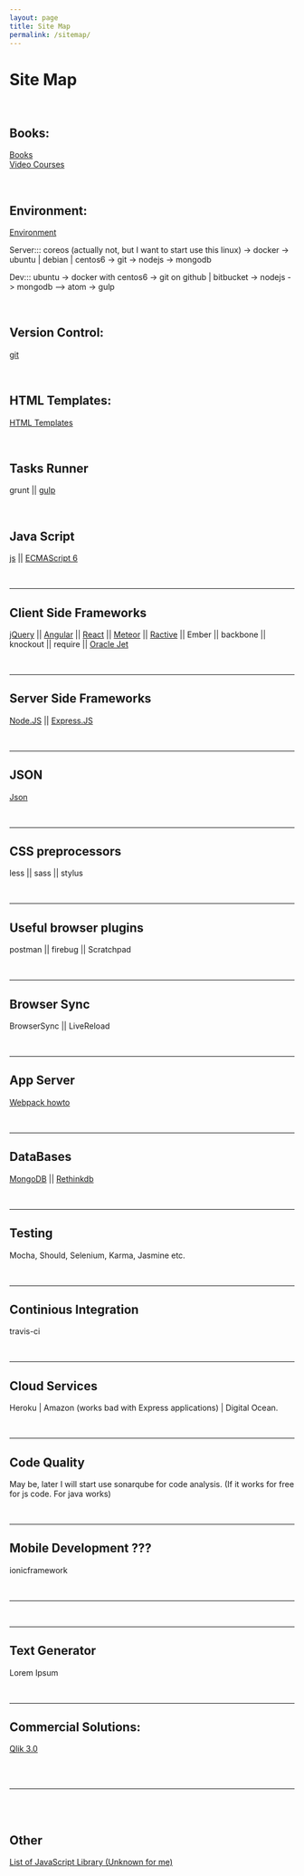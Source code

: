 ```yaml
---
layout: page
title: Site Map
permalink: /sitemap/
---
```



# Site Map


<br/>

## Books:

[Books](/books-for-free/)  
[Video Courses](/video-courses-for-free/)


<br/>

## Environment:

<a href="/env/">Environment</a> <br/>

Server::: coreos (actually not, but I want to start use this linux) -> docker -> ubuntu \| debian \| centos6 -> git -> nodejs -> mongodb  

Dev::: ubuntu -> docker with centos6 -> git on github \| bitbucket -> nodejs -> mongodb --> atom -> gulp


<br/>

## Version Control:

<a href="/git/">git</a>


<br/>

## HTML Templates:

<a href="/html-templates/">HTML Templates</a>


<br/>

## Tasks Runner

grunt || <a href="/tasks-runner/gulp/">gulp</a>


<br/>

## Java Script

<a href="/frontend/js/">js</a> ||
<a href="/frontend/es6/">ECMAScript 6</a>



<br/>
<hr/>

## Client Side Frameworks

<a href="/frontend/jquery/">jQuery</a> ||
<a href="/frontend/angular/">Angular</a> ||
<a href="/frontend/react/">React</a> ||
<a href="/frontend/meteor/">Meteor</a> ||
<a href="/frontend/ractive/">Ractive</a> ||
Ember ||
backbone ||
knockout ||
require ||
<a href="/js/oracle-jet/">Oracle Jet</a>



<br/>
<hr/>


## Server Side Frameworks

<a href="/backend/nodejs/">Node.JS</a> ||
<a href="/backend/expressjs/">Express.JS</a>


<br/>
<hr/>


## JSON

<a href="/json/">Json</a>


<br/>
<hr/>


## CSS preprocessors

less || sass || stylus


<br/>
<hr/>


## Useful browser plugins

postman || firebug || Scratchpad


<br/>
<hr/>


## Browser Sync

BrowserSync || LiveReload


<br/>
<hr/>


## App Server

<a href="https://github.com/gcdeng/webpack-howto" rel="nofollow">Webpack howto</a>



<br/>
<hr/>


## DataBases

<a href="/databases/mongodb/">MongoDB</a> ||
<a href="/databases/rethinkdb/">Rethinkdb</a>



<br/>
<hr/>


## Testing

Mocha, Should, Selenium, Karma, Jasmine etc.


<br/>
<hr/>


## Continious Integration

travis-ci

<br/>
<hr/>


## Cloud Services

Heroku | Amazon (works bad with Express applications) | Digital Ocean.



<br/>
<hr/>


## Code Quality

May be, later I will start use sonarqube for code analysis. (If it works for free for js code. For java works)



<br/>
<hr/>


## Mobile Development ???

ionicframework

<br/>
<hr/>


<br/>
<hr/>


## Text Generator

Lorem Ipsum

<br/>
<hr/>


## Commercial Solutions:  

<a href="/commercial/qlik/3.0/">Qlik 3.0</a>


<br/>
<br/>
<hr/>
<br/>
<br/>





## Other

[List of JavaScript Library (Unknown for me)](/js-library-list/)
